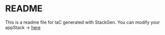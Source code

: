 # README
This is a readme file for IaC generated with StackGen.
You can modify your appStack -> [here](http://main.dev.stackgen.com/appstacks/80aa2922-d859-4170-aab3-1d8e4736d064)
